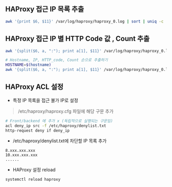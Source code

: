 ## HAProxy 접근 IP 목록 추출 
```sh
awk '{print $6, $11}' /var/log/haproxy/haproxy_0.log | sort | uniq -c | sort -nr
```

## HAProxy 접근 IP 별 HTTP Code 값 , Count 추출 
```sh
awk '{split($6, a, ":"); print a[1], $11}' /var/log/haproxy/haproxy_0.log | sort | uniq -c | sort -nr

# Hostname, IP, HTTP_code, Count 순으로 추출하기
HOSTNAME=$(hostname)
awk '{split($6, a, ":"); print a[1], $11}' /var/log/haproxy/haproxy_0.log | sort | uniq -c | sort -nr | awk -v host="$HOSTNAME" '{print host, $2, $3, $1}'

```
## HAProxy ACL 설정 
- 특정 IP 목록을 접근 불가 IP로 설정

> /etc/haproxy/haproxy.cfg 파일에 해당 구문 추가 
```sh
# Front/backend 에 추가 x (독립적으로 실행되는 구문임)
acl deny_ip src -f /etc/haproxy/denylist.txt
http-request deny if deny_ip
```
- /etc/haproxy/denylist.txt에 차단할 IP 목록 추가 
```
8.xxx.xxx.xxx
10.xxx.xxx.xxx
......
```

- HAProxy 설정 reload 
```sh
systemctl reload haproxy
```
